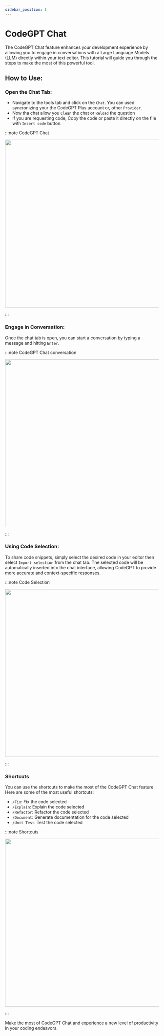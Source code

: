 ```yaml
---
sidebar_position: 1
---
```

# CodeGPT Chat

The CodeGPT Chat feature enhances your development experience by allowing you to engage in conversations with a Large Language Models (LLM) directly within your text editor. This tutorial will guide you through the steps to make the most of this powerful tool.

## How to Use:
### Open the Chat Tab:
- Navigate to the tools tab and click on the `Chat`. You can used syncronizing your the CodeGPT Plus account or, other `Provider`.
- Now tha chat allow you `Clean` the chat or `Reload` the question
- If you are requesting code, Copy the code or paste it directly on the file with `Insert code` button.

:::note CodeGPT Chat
<p align="center">
      <img width="750" height="550" src="https://github.com/user-attachments/assets/47fa9b6d-ce0a-4091-96d0-9fb12fed551c"/>
</p>
:::

### Engage in Conversation:

Once the chat tab is open, you can start a conversation by typing a message and hitting `Enter`.

:::note CodeGPT Chat conversation
<p align="center">
      <img width="750" height="550" src="https://github.com/davila7/code-gpt-docs/assets/37567214/acc01012-7309-4669-a3e6-87ed1ec78923"/>
</p>
:::

### Using Code Selection:
To share code snippets, simply select the desired code in your editor then select `Import selection` from the chat tab. The selected code will be automatically inserted into the chat interface, allowing CodeGPT  to provide more accurate and context-specific responses.

:::note Code Selection
<p align="center">
    <img width="750" height="550"  src="https://github.com/user-attachments/assets/f1c77cfb-8225-4064-809b-62d0e7761d01" />
</p>
:::

### Shortcuts
You can use the shortcuts to make the most of the CodeGPT Chat feature. Here are some of the most useful shortcuts:

- `/Fix`: Fix the code selected
- `/Explain`: Explain the code selected
- `/Refactor`: Refactor the code selected
- `/Document`: Generate documentation for the code selected
- `/Unit Test`: Test the code selected
<!-- - `/StackOverflow`: Search for the code selected on StackOverflow -->

:::note Shortcuts

<p align="center">
    <img width="750" height="550"  src="https://github.com/user-attachments/assets/eaf74c24-ab64-4d41-9211-6682f54f0a4b" />
</p>
:::

Make the most of CodeGPT Chat and experience a new level of productivity in your coding endeavors.
